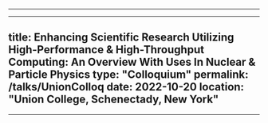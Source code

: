 -----------------------------------------------

---
title: Enhancing Scientific Research Utilizing High-Performance
& High-Throughput Computing: An Overview With Uses In Nuclear & Particle Physics
type: "Colloquium"
permalink: /talks/UnionColloq
date: 2022-10-20
location: "Union College, Schenectady, New York"
---

-----------------------------------------------

